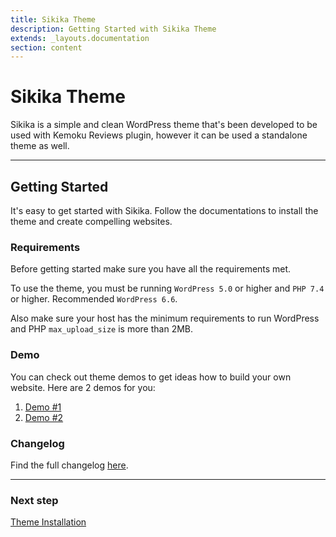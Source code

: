 ```yaml
---
title: Sikika Theme
description: Getting Started with Sikika Theme
extends: _layouts.documentation
section: content
---
```


# Sikika Theme

Sikika is a simple and clean WordPress theme that's been developed to be used with Kemoku Reviews plugin, however it can be used a standalone theme as well.

---

## Getting Started

It's easy to get started with Sikika. Follow the documentations to install the theme and create compelling websites.

### Requirements

Before getting started make sure you have all the requirements met.

To use the theme, you must be running `WordPress 5.0` or higher and `PHP 7.4` or higher.
Recommended `WordPress 6.6`.

Also make sure your host has the minimum requirements to run WordPress and PHP `max_upload_size` is more than 2MB.

### Demo

You can check out theme demos to get ideas how to build your own website.
Here are 2 demos for you:

1. [Demo #1](https://demos.dinomatic.com/manila)
2. [Demo #2](https://demos.dinomatic.com/havana)

### Changelog

Find the full changelog [here](https://dinomatic.com/themes/sikika/changelog).

---

### Next step

[Theme Installation](/docs/sikika/installation/)
